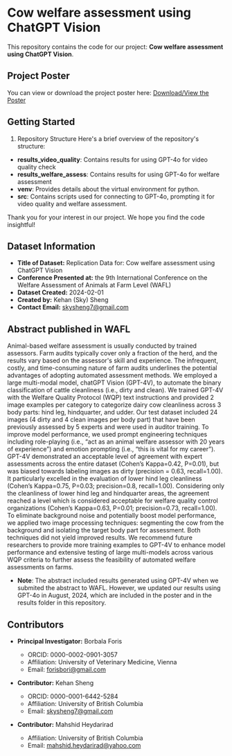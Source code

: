 # Cow welfare assessment using ChatGPT Vision

This repository contains the code for our project: **Cow welfare assessment using ChatGPT Vision**.

## Project Poster
You can view or download the project poster here:
[Download/View the Poster](results_welfare_assess/cleanliness/poster.pdf)

## Getting Started
1. Repository Structure
Here's a brief overview of the repository's structure:

- **results_video_quality**: Contains results for using GPT-4o for video quality check 
- **results_welfare_assess**: Contains results for using GPT-4o for welfare assessment
- **venv**: Provides details about the virtual environment for python.
- **src**: Contains scripts used for connecting to GPT-4o, prompting it for video quality and welfare assessment.

Thank you for your interest in our project. We hope you find the code insightful!

## Dataset Information

- **Title of Dataset:** Replication Data for: Cow welfare assessment using ChatGPT Vision
- **Conference Presented at:** the 9th International Conference on the Welfare Assessment of Animals at Farm Level (WAFL)
- **Dataset Created:** 2024-02-01
- **Created by:** Kehan (Sky) Sheng
- **Contact Email:** <skysheng7@gmail.com>

## Abstract published in WAFL
Animal-based welfare assessment is usually conducted by trained assessors. Farm audits typically cover only a fraction of the herd, and the results vary based on the assessor's skill and experience. The infrequent, costly, and time-consuming nature of farm audits underlines the potential advantages of adopting automated assessment methods. We employed a large multi-modal model, chatGPT Vision (GPT-4V), to automate the binary classification of cattle cleanliness (i.e., dirty and clean). We trained GPT-4V with the Welfare Quality Protocol (WQP) text instructions and provided 2 image examples per category to categorize dairy cow cleanliness across 3 body parts: hind leg, hindquarter, and udder. Our test dataset included 24 images (4 dirty and 4 clean images per body part) that have been previously assessed by 5 experts and were used in auditor training. To improve model performance, we used prompt engineering techniques including role-playing (i.e., “act as an animal welfare assessor with 20 years of experience”) and emotion prompting (i.e., “this is vital for my career”). GPT-4V demonstrated an acceptable level of agreement with expert assessments across the entire dataset (Cohen’s Kappa=0.42, P=0.01), but was biased towards labeling images as dirty (precision = 0.63, recall=1.00). It particularly excelled in the evaluation of lower hind leg cleanliness (Cohen’s Kappa=0.75, P=0.03; precision=0.8, recall=1.00). Considering only the cleanliness of lower hind leg and hindquarter areas, the agreement reached a level which is considered acceptable for welfare quality control organizations (Cohen’s Kappa=0.63, P=0.01; precision=0.73, recall=1.00). To eliminate background noise and potentially boost model performance, we applied two image processing techniques: segmenting the cow from the background and isolating the target body part for assessment. Both techniques did not yield improved results. We recommend future researchers to provide more training examples to GPT-4V to enhance model performance and extensive testing of large multi-models across various WQP criteria to further assess the feasibility of automated welfare assessments on farms.

- **Note**: The abstract included results generated using GPT-4V when we submited the abstract to WAFL. However, we updated our results using GPT-4o in August, 2024, which are included in the poster and in the results folder in this repository.

## Contributors

- **Principal Investigator:** Borbala Foris  
  - ORCID: 0000-0002-0901-3057  
  - Affiliation: University of Veterinary Medicine, Vienna
  - Email: <forisbori@gmail.com>

- **Contributor:** Kehan Sheng  
  - ORCID: 0000-0001-6442-5284  
  - Affiliation: University of British Columbia  
  - Email: <skysheng7@gmail.com>

- **Contributor:** Mahshid Heydarirad  
  - Affiliation: University of British Columbia  
  - Email: <mahshid.heydarirad@yahoo.com>

